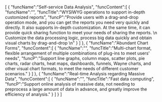 [
	{
		"funcName":"Self-service Data Analysis",
		"funcContent":[
			{
				"funcName":"",
				"funcTitle":"WYSIWYG operations to support in-depth customized reports",
				"funcP":"Provide users with a drag-and-drop operation mode, and you can get the reports you need very quickly and directly. It also supports in-depth customization. At the same time, it can provide quick sharing function to meet your needs of sharing the reports. \n Customize the data processing logic, process big data quickly and obtain visual charts by drag-and-drop \n"
			}
		]
	},
	{
		"funcName":"Abundant Chart Forms",
		"funcContent":[
			{
				"funcName":"",
				"funcTitle":"Multi-chart format, flexible arrangement of multiple combinations of plug-ins to meet users’ needs",
				"funcP":"Support line graphs, column maps, scatter plots, pie charts, radar charts, heat maps, dashboards, funnels, Wayne charts, and other visual chart formats, to meet the needs of different customer scenarios."
			}
		]
	},
	{
		"funcName":"Real-time Analysis regarding Massive Data",
		"funcContent":[
			{
				"funcName":"",
				"funcTitle":"Fast data computing",
				"funcP":"Support online analysis of massive data, not needing to preprocess a large amount of data in advance, and greatly improve the efficiency of analysis."
			}
		]
	}
]